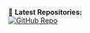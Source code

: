 📜 **Latest Repositories:**  
[![GitHub Repo](https://github-readme-stats.vercel.app/api/pin/?username=WhereDidMyDivGo&repo=v-day&theme=jolly)](https://github.com/WhereDidMyDivGo/v-day)
